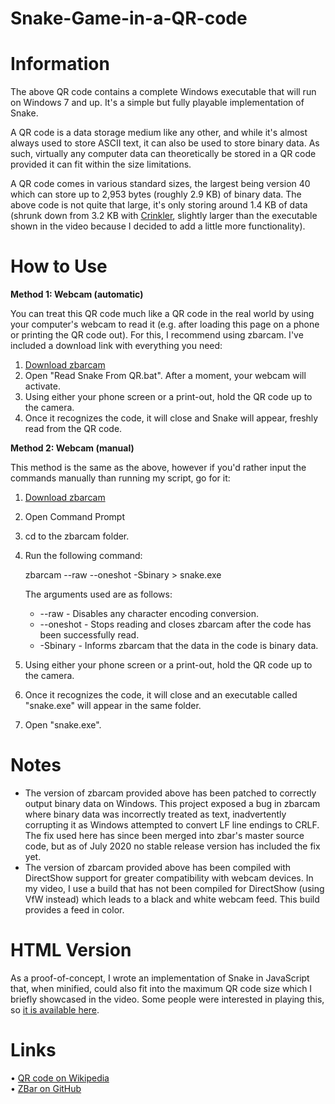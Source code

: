 # Snake-Game-in-a-QR-code
# Information


The above QR code contains a complete Windows executable that will run on Windows 7 and up. It's a simple but fully playable implementation of Snake.

A QR code is a data storage medium like any other, and while it's almost always used to store ASCII text, it can also be used to store binary data. As such, virtually any computer data can theoretically be stored in a QR code provided it can fit within the size limitations.

A QR code comes in various standard sizes, the largest being version 40 which can store up to 2,953 bytes (roughly 2.9 KB) of binary data. The above code is not quite that large, it's only storing around 1.4 KB of data (shrunk down from 3.2 KB with  [Crinkler](http://www.crinkler.net/), slightly larger than the executable shown in the video because I decided to add a little more functionality).

# How to Use

**Method 1: Webcam (automatic)**

You can treat this QR code much like a QR code in the real world by using your computer's webcam to read it (e.g. after loading this page on a phone or printing the QR code out). For this, I recommend using zbarcam. I've included a download link with everything you need:

1.  [Download zbarcam](https://itsmattkc.com/etc/snakeqr/zbarcam.zip)
2.  Open "Read Snake From QR.bat". After a moment, your webcam will activate.
3.  Using either your phone screen or a print-out, hold the QR code up to the camera.
4.  Once it recognizes the code, it will close and Snake will appear, freshly read from the QR code.

**Method 2: Webcam (manual)**

This method is the same as the above, however if you'd rather input the commands manually than running my script, go for it:

1.  [Download zbarcam](https://itsmattkc.com/etc/snakeqr/zbarcam.zip)
2.  Open Command Prompt
3.  cd  to the zbarcam folder.
4.  Run the following command:
    
    zbarcam --raw --oneshot -Sbinary > snake.exe
    
    The arguments used are as follows:
    
    -   --raw  - Disables any character encoding conversion.
    -   --oneshot  - Stops reading and closes zbarcam after the code has been successfully read.
    -   -Sbinary  - Informs zbarcam that the data in the code is binary data.
5.  Using either your phone screen or a print-out, hold the QR code up to the camera.
6.  Once it recognizes the code, it will close and an executable called "snake.exe" will appear in the same folder.
7.  Open "snake.exe".

# Notes

-   The version of zbarcam provided above has been patched to correctly output binary data on Windows. This project exposed a bug in zbarcam where binary data was incorrectly treated as text, inadvertently corrupting it as Windows attempted to convert LF line endings to CRLF. The fix used here has since been merged into zbar's master source code, but as of July 2020 no stable release version has included the fix yet.
-   The version of zbarcam provided above has been compiled with DirectShow support for greater compatibility with webcam devices. In my video, I use a build that has not been compiled for DirectShow (using VfW instead) which leads to a black and white webcam feed. This build provides a feed in color.

# HTML Version

As a proof-of-concept, I wrote an implementation of Snake in JavaScript that, when minified, could also fit into the maximum QR code size which I briefly showcased in the video. Some people were interested in playing this, so  [it is available here](https://itsmattkc.com/etc/snakeqr/snake-minified.html).

# Links

•  [QR code on Wikipedia](https://en.wikipedia.org/wiki/QR_code)  
•  [ZBar on GitHub](https://github.com/mchehab/zbar)

